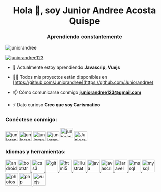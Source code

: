 
<h1 align = "center"> Hola 👋, soy Junior Andree Acosta Quispe </h1>
<h3 align = "center"> Aprendiendo constantemente </h3>

<p align="left"><img src="https://komarev.com/ghpvc/?username=juniorandree&label=Profile%20views&color=0e75b6&style=flat" alt="juniorandree"/></p>

<p align ="left"> <a href="https://twitter.com/juniorandree123" target="blank"> <img src ="https://img.shields.io/twitter/follow/juniorandree123?logo=twitter&style=for-the-badge" alt="juniorandree123"/></a></p>

- 🌱 Actualmente estoy aprendiendo **Javascrip, Vuejs**

- 👨‍💻 Todos mis proyectos están disponibles en [https://github.com/Juniorandree](https://github.com/Juniorandree)

- 📫 Cómo comunicarse conmigo **juniorandree123@gmail.com**

- ⚡ Dato curioso **Creo que soy Carismatico**

<h3 align = "left"> Conéctese conmigo: </h3>
<p align = "left">
<a href="https://twitter.com/juniorandree123" target="blank"><img align = "center" src ="https://cdn.jsdelivr.net/npm/simple-icons@3.0.1/icons/twitter.svg" alt ="juniorandree123" height="30" width="40"/></a>
<a href="https://linkedin.com/in/juniorandree123" target="blank"><img align ="center" src="https://cdn.jsdelivr.net/npm/simple-icons@3.0.1/icons/linkedin.svg" alt="juniorandree123" height ="30" width="40"/></a>
<a href="https://stackoverflow.com/users/juniorandree123" target="blank"><img align="center" src="https://cdn.jsdelivr.net/npm/simple-icons@3.0.1/icons/stackoverflow.svg" alt="juniorandree123" height="30" width="40"/></a>
<a href="https://fb.com/juniorandree123" target="blank"> <img align = "center" src = "https://cdn.jsdelivr.net/npm/simple-icons@3.0.1/icons/facebook.svg" alt="juniorandree123" height ="30" width="40"/></a>
<a href="https://instagram.com/juniorandree123" target="blank"> <img align="centro" src="https://cdn.jsdelivr.net/npm/simple-icons@3.0.1/icons/instagram.svg" alt="juniorandree123" height="30" width="40"/></a>
<a href="https://discord.gg/Juniorandree" target="blank"><img align="center" src="https://cdn.jsdelivr.net/npm/simple-icons@3.0.1/icons/discord.svg" alt="Juniorandree" height="30" width="40"/></a>
</p>
<h3 align="left"> Idiomas y herramientas: </h3>

<p align="left"><a href="https://developer.android.com" target="blank"><img src="https://devicons.github.io/devicon/devicon.git/icons/android/android-original-wordmark.svg" alt="android" width="40" height="40"/></a><a href =" https://getbootstrap.com" target="blank"><img src="https://devicons.github.io/devicon/devicon.git/icons/bootstrap/bootstrap-plain.svg "alt =" bootstrap "width =" 40 "height =" 40 "/> </a> <a href="https://www.w3schools.com/css/" target="_blank"> <img src = "https://devicons.github.io/devicon/devicon.git/icons/css3/css3-original-wordmark.svg "alt =" css3 "width =" 40 "height =" 40 "/> </a> <a href="https://git-scm.com/" target="_blank"> <img src =" https://www.vectorlogo.zone/logos/git-scm/git-scm-icon.svg" alt =" git "width =" 40 "height =" 40 "/> </a> <a href = "https://www.w3.org/html/" target =" _ blank "> <img src =" https://devicons.github.io/devicon/devicon.git/icons/html5/html5-original-wordmark.svg "alt =" html5 "width =" 40 "height =" 40 "/> </a> <a href =" https://www.adobe.com/in/products/illustrator.html" target =" _ en blanco "> <img src =" https://www.vectorlogo.zone/logos/adobe_illustrator/adobe_illustrator-icon.svg" alt = "illustrator" width ="40" height ="40" /> </a> <a href = "https://www.java.com" target = "_blank"> <img src = "https://devicons.github.io/devicon/devicon.git/icons/java/java-original-wordmark.svg" alt = "java" width = "40" height = " 40 "/> </a> <a href="https://developer.mozilla.org/en-US/docs/Web/JavaScript" target="_blank"> <img src =" https://devicons.github.io/devicon/devicon.git/icons/javascript/javascript-original.svg "alt =" javascript "width =" 40 "height =" 40 "/> </a> <a href =" https: // laravel.com/ "target = "_ blank"> <img src = "https://devicons.github.io/devicon/devicon.git/icons/laravel/laravel-plain-wordmark.svg" alt = "laravel" width = "40" de altura = "40" /> </a> <a href="https://www.microsoft.com/en-us/sql-server" target="_blank"> <img src = "https://cdn.worldvectorlogo.com/logos/microsoft-sql-server.svg "alt =" mssql "width =" 40 "height =" 40 "/> </a> <a href =" https://www.mysql.com/ "target =" _ blank "> <img src =" https://devicons.github.io/devicon/devicon.git/icons/mysql/mysql-original-wordmark.svg "alt =" mysql "width =" 40 " altura = "40" /> </a><a href="https://www.photoshop.com/en" target="_blank"> <img src = "https://devicons.github.io/devicon/devicon.git/icons/photoshop/photoshop-plain.svg "alt =" photoshop "width =" 40 "height =" 40 "/> </a> <a href="https://www.php.net" target="_blank"> <img src = "https://devicons.github.io/devicon/devicon.git/icons/php/php-original.svg" alt = "php" width = "40" height = "40" /> </a> <a href = "https://vuejs.org/" target = "_ blank"> <img src = "https://devicons.github.io/devicon/devicon.git/icons/vuejs/vuejs-original-wordmark.svg" alt = "vuejs" width = "40" height = "40" /> </a> </p>
